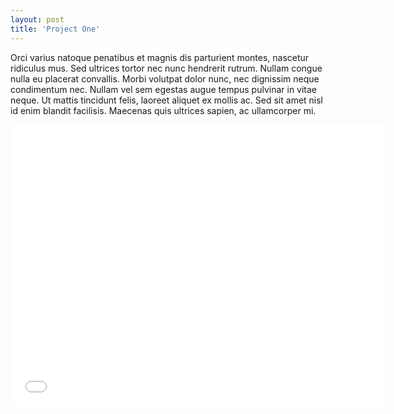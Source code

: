 ```yaml
---
layout: post
title: 'Project One'
---
```


Orci varius natoque penatibus et magnis dis parturient montes, nascetur ridiculus mus. Sed ultrices tortor nec nunc hendrerit rutrum. Nullam congue nulla eu placerat convallis. Morbi volutpat dolor nunc, nec dignissim neque condimentum nec. Nullam vel sem egestas augue tempus pulvinar in vitae neque. Ut mattis tincidunt felis, laoreet aliquet ex mollis ac. Sed sit amet nisl id enim blandit facilisis. Maecenas quis ultrices sapien, ac ullamcorper mi.

<iframe src="[https://aboutcity.github.io/maps/test.html](https://aboutcity.github.io/projects/new.html)" width="600" height="450" style="border:0;" allowfullscreen="" loading="lazy"></iframe>
